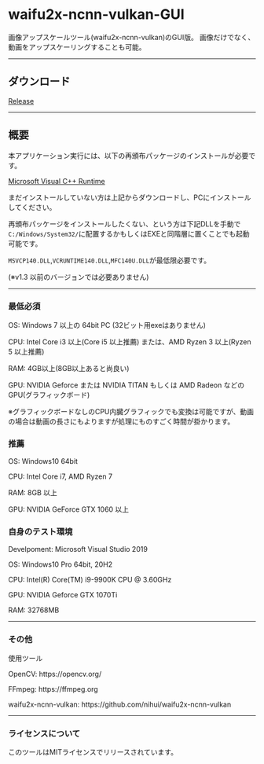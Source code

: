 # waifu2x-ncnn-vulkan-GUI

画像アップスケールツール(waifu2x-ncnn-vulkan)のGUI版。
画像だけでなく、動画をアップスケーリングすることも可能。

---

## ダウンロード

[Release](https://github.com/XyLe-GBP/waifu2x-ncnn-vulkan-GUI/releases)

---

## 概要

<p>本アプリケーション実行には、以下の再頒布パッケージのインストールが必要です。</p>

[Microsoft Visual C++ Runtime](https://aka.ms/vs/16/release/VC_redist.x64.exe)

<p>まだインストールしていない方は上記からダウンロードし、PCにインストールしてください。</p>
<p>再頒布パッケージをインストールしたくない、という方は下記DLLを手動で<code>C:/Windows/System32/</code>に配置するかもしくはEXEと同階層に置くことでも起動可能です。</p>

<code>MSVCP140.DLL</code>,<code>VCRUNTIME140.DLL</code>,<code>MFC140U.DLL</code>が最低限必要です。
<p>(※v1.3 以前のバージョンでは必要ありません)</p>

---

### 最低必須

<p>OS: Windows 7 以上の 64bit PC (32ビット用exeはありません)</p>
<p>CPU: Intel Core i3 以上(Core i5 以上推薦) または、AMD Ryzen 3 以上(Ryzen 5 以上推薦)</p>
<p>RAM: 4GB以上(8GB以上あると尚良い)</p>
<p>GPU: NVIDIA Geforce または NVIDIA TITAN もしくは AMD Radeon などのGPU(グラフィックボード)</p>
<p>※グラフィックボードなしのCPU内臓グラフィックでも変換は可能ですが、動画の場合は動画の長さにもよりますが処理にものすごく時間が掛かります。</p>

### 推薦

<p>OS: Windows10 64bit</p>
<p>CPU: Intel Core i7, AMD Ryzen 7</p>
<p>RAM: 8GB 以上</p>
<p>GPU: NVIDIA GeForce GTX 1060 以上</p>

### 自身のテスト環境

<p>Develpoment: Microsoft Visual Studio 2019</p>
<p>OS: Windows10 Pro 64bit, 20H2</p>
<p>CPU: Intel(R) Core(TM) i9-9900K CPU @ 3.60GHz</p>
<p>GPU: NVIDIA Geforce GTX 1070Ti</p>
<p>RAM: 32768MB</p>

---

### その他

<p>使用ツール</p>
<p>OpenCV: https://opencv.org/</p>
<p>FFmpeg: https://ffmpeg.org</p>
<p>waifu2x-ncnn-vulkan: https://github.com/nihui/waifu2x-ncnn-vulkan</p>

---

### ライセンスについて

<p>このツールはMITライセンスでリリースされています。</p>
